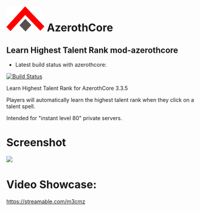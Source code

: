 # ![logo](https://raw.githubusercontent.com/azerothcore/azerothcore.github.io/master/images/logo-github.png) AzerothCore

## Learn Highest Talent Rank mod-azerothcore

- Latest build status with azerothcore:

[![Build Status](https://github.com/azerothcore/mod-learn-highest-talent/workflows/core-build/badge.svg?branch=master&event=push)](https://github.com/azerothcore/mod-learn-highest-talent)

Learn Highest Talent Rank for AzerothCore 3.3.5

Players will automatically learn the highest talent rank when they click on a talent spell.

Intended for "instant level 80" private servers.

# Screenshot

![](https://i.ibb.co/gM45ymf/Wo-WScrn-Shot-032019-003120-1.jpg)

# Video Showcase:

https://streamable.com/m3cmz
